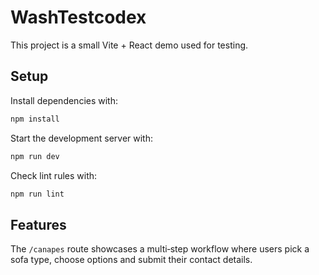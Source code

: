 # WashTestcodex

This project is a small Vite + React demo used for testing.

## Setup

Install dependencies with:

```bash
npm install
```

Start the development server with:

```bash
npm run dev
```

Check lint rules with:

```bash
npm run lint
```

## Features

The `/canapes` route showcases a multi‑step workflow where users pick a sofa type, choose options and submit their contact details.

